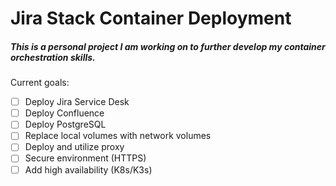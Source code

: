 # Jira Stack Container Deployment

##### *This is a personal project I am working on to further develop my container orchestration skills.*

Current goals:
 - [ ] Deploy Jira Service Desk
 - [ ] Deploy Confluence
 - [ ] Deploy PostgreSQL
 - [ ] Replace local volumes with network volumes
 - [ ] Deploy and utilize proxy
 - [ ] Secure environment (HTTPS)
 - [ ] Add high availability (K8s/K3s)
